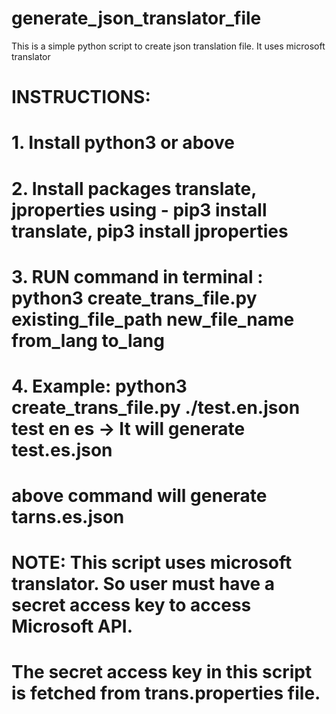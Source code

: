 # generate_json_translator_file
This is a simple python script to create json translation file. It uses microsoft translator

# INSTRUCTIONS:
# 1. Install python3 or above
# 2. Install packages translate, jproperties using - pip3 install translate, pip3 install jproperties
# 3. RUN command in terminal : python3 create_trans_file.py existing_file_path new_file_name from_lang to_lang
# 4. Example: python3 create_trans_file.py ./test.en.json test en es  -> It will generate test.es.json
# above command will generate tarns.es.json

# NOTE: This script uses microsoft translator. So user must have a secret access key to access Microsoft API.
# The secret access key in this script is fetched from trans.properties file.
